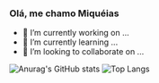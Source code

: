 ### Olá, me chamo Miquéias

- 🔭 I’m currently working on ...
- 🌱 I’m currently learning ...
- 👯 I’m looking to collaborate on ...

![Anurag's GitHub stats](https://github-readme-stats.vercel.app/api?username=miqueiasmartinsf&show_icons=true&theme=radical)
![Top Langs](https://github-readme-stats.vercel.app/api/top-langs/?username=miqueiasmartinsf&layout=compact&theme=merko)

